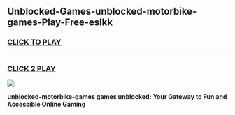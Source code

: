 
## Unblocked-Games-unblocked-motorbike-games-Play-Free-eslkk
<h3>
<a href="https://premium76.site?title=unblocked-motorbike-games&ref=18A">CLICK TO PLAY</a></h3>
<hr>

<h3>
<a href="https://premium76.site?title=unblocked-motorbike-games&ref=18A">CLICK 2 PLAY</a>
  
</h3>

<a href="https://premium76.site?title=unblocked-motorbike-games&ref=18A"><img src="https://clearcache.store/games.png"></a>


**unblocked-motorbike-games games unblocked: Your Gateway to Fun and Accessible Online Gaming**
